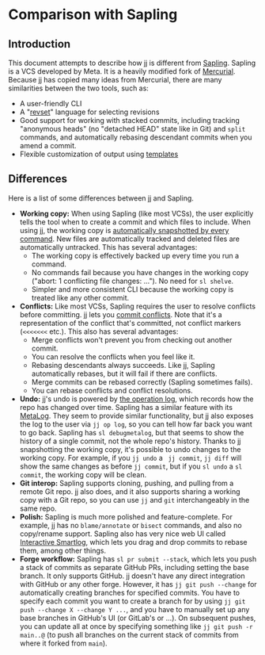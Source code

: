 # Comparison with Sapling

## Introduction

This document attempts to describe how jj is different
from [Sapling](https://sapling-scm.com). Sapling is a VCS developed by Meta. It is a
heavily modified fork of [Mercurial](https://www.mercurial-scm.org/). Because
jj has copied many ideas from Mercurial, there are many similarities between the
two tools, such as:

* A user-friendly CLI
* A "[revset](revsets.md)" language for selecting revisions
* Good support for working with stacked commits, including tracking "anonymous
  heads" (no "detached HEAD" state like in Git) and `split` commands, and
  automatically rebasing descendant commits when you amend a commit.
* Flexible customization of output using [templates](templates.md)

## Differences

Here is a list of some differences between jj and Sapling.

* **Working copy:** When using Sapling (like most VCSs), the
  user explicitly tells the tool when to create a commit and which files to
  include. When using jj, the working copy
  is [automatically snapshotted by every command](working-copy.md). New files
  are automatically tracked and deleted files are automatically untracked. This
  has several advantages:
    * The working copy is effectively backed up every time you run a command.
    * No commands fail because you have changes in the working copy ("abort: 1
      conflicting file changes: ..."). No need for `sl shelve`.
    * Simpler and more consistent CLI because the working copy is treated like
      any other commit.
* **Conflicts:** Like most VCSs, Sapling requires the user to
  resolve conflicts before committing. jj lets
  you [commit conflicts](conflicts.md). Note that it's a representation of the
  conflict that's committed, not conflict markers (`<<<<<<<` etc.). This also
  has several advantages:
    * Merge conflicts won't prevent you from checking out another commit.
    * You can resolve the conflicts when you feel like it.
    * Rebasing descendants always succeeds. Like jj, Sapling automatically
      rebases, but it will fail if there are conflicts.
    * Merge commits can be rebased correctly (Sapling sometimes fails).
    * You can rebase conflicts and conflict resolutions.
* **Undo:** jj's undo is powered by [the operation log](operation-log.md), which
  records how the repo has changed over time. Sapling has a similar feature
  with its [MetaLog](https://sapling-scm.com/docs/internals/metalog).
  They seem to provide similar functionality, but jj also exposes the log to the
  user via `jj op log`, so you can tell how far back you want to go back.
  Sapling has `sl debugmetalog`, but that seems to show the history of a single
  commit, not the whole repo's history. Thanks to jj snapshotting the working
  copy, it's possible to undo changes to the working copy. For example, if
  you `jj undo` a ` jj commit`, `jj diff` will show the same changes as
  before `jj commit`, but if you `sl undo` a `sl commit`, the working copy will
  be clean.
* **Git interop:** Sapling supports cloning, pushing, and pulling from a remote
  Git repo. jj also does, and it also supports sharing a working copy with a Git
  repo, so you can use `jj` and `git` interchangeably in the same repo.
* **Polish:** Sapling is much more polished and feature-complete. For example,
  jj has no `blame/annotate` or `bisect` commands, and also no copy/rename
  support. Sapling also has very nice web UI
  called [Interactive Smartlog](https://sapling-scm.com/docs/addons/isl), which
  lets you drag and drop commits to rebase them, among other things.
* **Forge workflow:** Sapling has `sl pr submit --stack`, which lets you
  push a stack of commits as separate GitHub PRs, including setting the base
  branch. It only supports GitHub. jj doesn't have any direct integration with
  GitHub or any other forge. However, it has `jj git push --change` for
  automatically creating branches for specified commits. You have to specify
  each commit you want to create a branch for by using
  `jj git push --change X --change Y ...`, and you have to manually set up any
  base branches in GitHub's UI (or GitLab's or ...). On subsequent pushes, you
  can update all at once by specifying something like `jj git push -r main..@`
  (to push all branches on the current stack of commits from where it forked
  from `main`).
